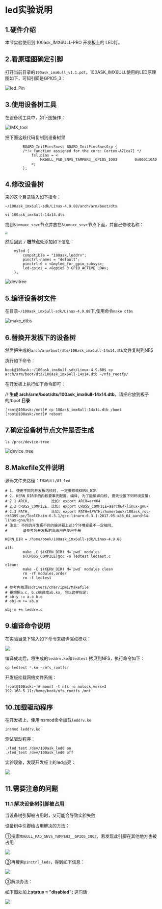 # led实验说明



## 1.硬件介绍

本节实验使用到 100ask_IMX6ULL-PRO 开发板上的 LED灯。



## 2.看原理图确定引脚

打开当前目录的`100ask_imx6ull_v1.1.pdf`，100ASK_IMX6ULL使用的LED原理图如下，可知引脚是GPIO5_3：

![led_Pin](./led_pin.jpg)



## 3.使用设备树工具

在设备树工具中，如下图操作：

![IMX_tool](IMX_tool.jpg)

把下面这段代码复制到设备树里

```
        BOARD_InitPinsSnvs: BOARD_InitPinsSnvsGrp {        
        /*!< Function assigned for the core: Cortex-A7[ca7] */
            fsl,pins = <
                MX6ULL_PAD_SNVS_TAMPER3__GPIO5_IO03        0x000110A0
            >;
        };
```



## 4.修改设备树

来的这个目录输入如下指令：

`~/100ask_imx6ull-sdk/Linux-4.9.88/arch/arm/boot/dts`

`vi 100ask_imx6ull-14x14.dts`

找到`&iomuxc_snvc`节点并放在`&iomuxc_snvc`节点下面，并自己修改名称：

<img src="modify_devicetree.jpg" style="zoom:50%;" />



然后回到 `/` **根节点**处添加如下信息：

```
    myled {
        compatible = "100ask,leddrv";
        pinctrl-names = "default";
        pinctrl-0 = <&myled_for_gpio_subsys>;
        led-gpios = <&gpio5 3 GPIO_ACTIVE_LOW>;
    };
```

![devitree](devicetree.jpg)



## 5.编译设备树文件

在目录`~/100ask_imx6ull-sdk/Linux-4.9.88`下,使用命令`make dtbs`

![make_dtbs](make_dtbs.jpg)





## 6.替换开发板下的设备树

然后把生成的`arch/arm/boot/dts/100ask_imx6ull-14x14.dtb`文件复制到NFS

执行如下命令：

```
book@100ask:~/100ask_imx6ull-sdk/Linux-4.9.88$ cp arch/arm/boot/dts/100ask_imx6ull-14x14.dtb ~/nfs_rootfs/
```



在开发板上执行如下命令即可：

// **生成** **arch/arm/boot/dts/100ask_imx6ull-14x14.dtb**，请把它放到板子的/boot **目录**

```
[root@100ask:/mnt]# cp 100ask_imx6ull-14x14.dtb /boot
[root@100ask:/mnt]# reboot
```



## 7.确定设备树节点文件是否生成

```
ls /proc/device-tree
```

![device_tree](device_tree.jpg)



## 8.Makefile文件说明

源码文件夹路径：`IMX6ULL/01_led`

```
# 1. 使用不同的开发板内核时, 一定要修改KERN_DIR
# 2. KERN_DIR中的内核要事先配置、编译, 为了能编译内核, 要先设置下列环境变量:
# 2.1 ARCH,          比如: export ARCH=arm64
# 2.2 CROSS_COMPILE, 比如: export CROSS_COMPILE=aarch64-linux-gnu-
# 2.3 PATH,          比如: export PATH=$PATH:/home/book/100ask_roc-rk3399-pc/ToolChain-6.3.1/gcc-linaro-6.3.1-2017.05-x86_64_aarch64-linux-gnu/bin 
# 注意: 不同的开发板不同的编译器上述3个环境变量不一定相同,
#       请参考各开发板的高级用户使用手册

KERN_DIR = /home/book/100ask_imx6ull-sdk/Linux-4.9.88

all:
        make -C $(KERN_DIR) M=`pwd` modules 
        $(CROSS_COMPILE)gcc -o ledtest ledtest.c 

clean:
        make -C $(KERN_DIR) M=`pwd` modules clean
        rm -rf modules.order
        rm -f ledtest

# 参考内核源码drivers/char/ipmi/Makefile
# 要想把a.c, b.c编译成ab.ko, 可以这样指定:
# ab-y := a.o b.o
# obj-m += ab.o

obj-m += leddrv.o
```



## 9.编译命令说明

在实验目录下输入如下命令来编译驱动模块：

![](make.jpg)

编译成功后，将生成的`leddrv.ko`和`ledtest` 拷贝到NFS，执行命令如下：

```c
cp ledtest *.ko ~/nfs_rootfs/
```

开发板挂载网络文件系统：

```
[root@100ask:~]# mount -t nfs -o nolock,vers=3 192.168.5.11:/home/book/nfs_rootfs /mnt
```



## 10.加载驱动程序

在开发板上，使用insmod命令加载`leddrv.ko`

```
insmod leddrv.ko
```

测试驱动程序：

```
./led_test /dev/100ask_led0 on
./led_test /dev/100ask_led0 off
```

实验现象，发现开发板上的led点亮：

![](test.jpg)



## 11.需要注意的问题

### 11.1 解决设备树引脚被占用

当设备树引脚被占用时，又可能会导致实验失败

设备树中引脚给占用解决的方法：

①搜索`MX6ULL_PAD_SNVS_TAMPER3__GPIO5_IO03`，若发现此引脚在其他地方也被占用

![](pin_occupy_.jpg)

②再搜索`pinctrl_leds`，得到如下信息：

![](pinctrl_leds.jpg)

③解决办法：

如下图处加上**status = "disabled";** 这句话

![](disable.jpg)